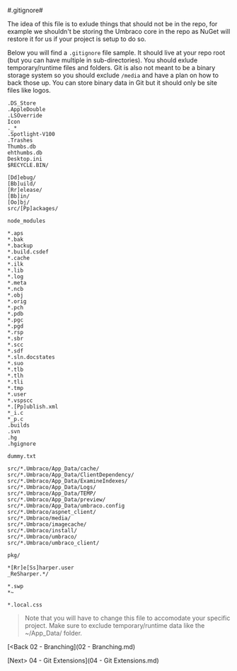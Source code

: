 #.gitignore#

The idea of this file is to exlude things that should not be in the repo, for example we shouldn't be storing the Umbraco core in the repo as NuGet will restore it for us if your project is setup to do so.

Below you will find a `.gitignore` file sample.  It should live at your repo root (but you can have multiple in sub-directories).  You should exlude temporary/runtime files and folders.  Git is also not meant to be a binary storage system so you should exclude `/media` and have a plan on how to back those up.  You can store binary data in Git but it should only be site files like logos.

```
.DS_Store
.AppleDouble
.LSOverride
Icon
._*
.Spotlight-V100
.Trashes
Thumbs.db
ehthumbs.db
Desktop.ini
$RECYCLE.BIN/

[Dd]ebug/
[Bb]uild/
[Rr]elease/
[Bb]in/
[Oo]bj/
src/[Pp]ackages/

node_modules

*.aps
*.bak
*.backup
*.build.csdef
*.cache
*.ilk
*.lib
*.log
*.meta
*.ncb
*.obj
*.orig
*.pch
*.pdb
*.pgc
*.pgd
*.rsp
*.sbr
*.scc
*.sdf
*.sln.docstates
*.suo
*.tlb
*.tlh
*.tli
*.tmp
*.user
*.vspscc
*.[Pp]ublish.xml
*_i.c
*_p.c
.builds
.svn
.hg
.hgignore

dummy.txt

src/*.Umbraco/App_Data/cache/
src/*.Umbraco/App_Data/ClientDependency/
src/*.Umbraco/App_Data/ExamineIndexes/
src/*.Umbraco/App_Data/Logs/
src/*.Umbraco/App_Data/TEMP/
src/*.Umbraco/App_Data/preview/
src/*.Umbraco/App_Data/umbraco.config
src/*.Umbraco/aspnet_client/
src/*.Umbraco/media/
src/*.Umbraco/imagecache/
src/*.Umbraco/install/
src/*.Umbraco/umbraco/
src/*.Umbraco/umbraco_client/

pkg/

*[Rr]e[Ss]harper.user
_ReSharper.*/

*.swp
*~

*.local.css

```
>Note that you will have to change this file to accomodate your specific project.  Make sure to exclude temporary/runtime data like the ~/App_Data/ folder.

[<Back 02 - Branching](02 - Branching.md)

[Next> 04 - Git Extensions](04 - Git Extensions.md)
